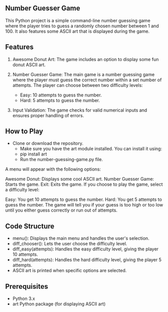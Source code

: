 ## Number Guesser Game
This Python project is a simple command-line number guessing game where the player tries to guess a randomly chosen number between 1 and 100. It also features some ASCII art that is displayed during the game.

## Features
1. Awesome Donut Art: The game includes an option to display some fun donut ASCII art.

2. Number Guesser Game: The main game is a number guessing game where the player must guess the correct number within a set number of attempts.
The player can choose between two difficulty levels:
   - Easy: 10 attempts to guess the number.
   - Hard: 5 attempts to guess the number.
3. Input Validation: The game checks for valid numerical inputs and ensures proper handling of errors.
## How to Play
- Clone or download the repository.
  - Make sure you have the art module installed. You can install it using:
  - pip install art
  - Run the number-guessing-game.py file.

A menu will appear with the following options:

Awesome Donut: Displays some cool ASCII art.
Number Guesser Game: Starts the game.
Exit: Exits the game.
If you choose to play the game, select a difficulty level:

Easy: You get 10 attempts to guess the number.
Hard: You get 5 attempts to guess the number.
The game will tell you if your guess is too high or too low until you either guess correctly or run out of attempts.

## Code Structure
- menu(): Displays the main menu and handles the user's selection.
- diff_chooser(): Lets the user choose the difficulty level.
- diff_easy(attempts): Handles the easy difficulty level, giving the player 10 attempts.
- diff_hard(attempts): Handles the hard difficulty level, giving the player 5 attempts.
- ASCII art is printed when specific options are selected.
## Prerequisites
- Python 3.x
- art Python package (for displaying ASCII art)

